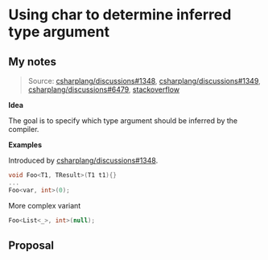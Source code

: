 # Using char to determine inferred type argument

## My notes

> Source:
> [csharplang/discussions#1348](https://github.com/dotnet/csharplang/discussions/1348),
> [csharplang/discussions#1349](https://github.com/dotnet/csharplang/issues/1349),
> [csharplang/discussions#6479](https://github.com/dotnet/csharplang/discussions/6479),
> [stackoverflow](https://stackoverflow.com/questions/53683564/fluent-interface-for-generic-type-hierarchy)

**Idea**

The goal is to specify which type argument should be inferred by the compiler.

**Examples**

Introduced by [csharplang/discussions#1348](https://github.com/dotnet/csharplang/discussions/1348).

```c#
void Foo<T1, TResult>(T1 t1){}
...
Foo<var, int>(0);
```

More complex variant

```C#
Foo<List<_>, int>(null);
```

## Proposal